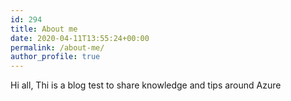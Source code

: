 ```yaml
---
id: 294
title: About me
date: 2020-04-11T13:55:24+00:00
permalink: /about-me/
author_profile: true
---
```

Hi all, Thi is a blog test to share knowledge and tips around Azure

